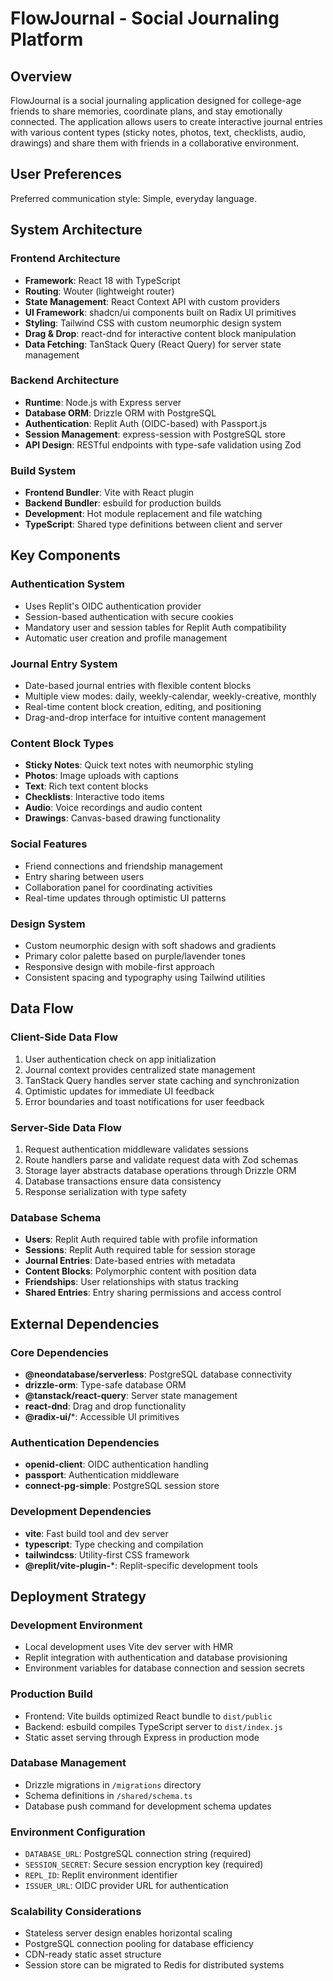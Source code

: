 # FlowJournal - Social Journaling Platform

## Overview

FlowJournal is a social journaling application designed for college-age friends to share memories, coordinate plans, and stay emotionally connected. The application allows users to create interactive journal entries with various content types (sticky notes, photos, text, checklists, audio, drawings) and share them with friends in a collaborative environment.

## User Preferences

Preferred communication style: Simple, everyday language.

## System Architecture

### Frontend Architecture
- **Framework**: React 18 with TypeScript
- **Routing**: Wouter (lightweight router)
- **State Management**: React Context API with custom providers
- **UI Framework**: shadcn/ui components built on Radix UI primitives
- **Styling**: Tailwind CSS with custom neumorphic design system
- **Drag & Drop**: react-dnd for interactive content block manipulation
- **Data Fetching**: TanStack Query (React Query) for server state management

### Backend Architecture
- **Runtime**: Node.js with Express server
- **Database ORM**: Drizzle ORM with PostgreSQL
- **Authentication**: Replit Auth (OIDC-based) with Passport.js
- **Session Management**: express-session with PostgreSQL store
- **API Design**: RESTful endpoints with type-safe validation using Zod

### Build System
- **Frontend Bundler**: Vite with React plugin
- **Backend Bundler**: esbuild for production builds
- **Development**: Hot module replacement and file watching
- **TypeScript**: Shared type definitions between client and server

## Key Components

### Authentication System
- Uses Replit's OIDC authentication provider
- Session-based authentication with secure cookies
- Mandatory user and session tables for Replit Auth compatibility
- Automatic user creation and profile management

### Journal Entry System
- Date-based journal entries with flexible content blocks
- Multiple view modes: daily, weekly-calendar, weekly-creative, monthly
- Real-time content block creation, editing, and positioning
- Drag-and-drop interface for intuitive content management

### Content Block Types
- **Sticky Notes**: Quick text notes with neumorphic styling
- **Photos**: Image uploads with captions
- **Text**: Rich text content blocks
- **Checklists**: Interactive todo items
- **Audio**: Voice recordings and audio content
- **Drawings**: Canvas-based drawing functionality

### Social Features
- Friend connections and friendship management
- Entry sharing between users
- Collaboration panel for coordinating activities
- Real-time updates through optimistic UI patterns

### Design System
- Custom neumorphic design with soft shadows and gradients
- Primary color palette based on purple/lavender tones
- Responsive design with mobile-first approach
- Consistent spacing and typography using Tailwind utilities

## Data Flow

### Client-Side Data Flow
1. User authentication check on app initialization
2. Journal context provides centralized state management
3. TanStack Query handles server state caching and synchronization
4. Optimistic updates for immediate UI feedback
5. Error boundaries and toast notifications for user feedback

### Server-Side Data Flow
1. Request authentication middleware validates sessions
2. Route handlers parse and validate request data with Zod schemas
3. Storage layer abstracts database operations through Drizzle ORM
4. Database transactions ensure data consistency
5. Response serialization with type safety

### Database Schema
- **Users**: Replit Auth required table with profile information
- **Sessions**: Replit Auth required table for session storage
- **Journal Entries**: Date-based entries with metadata
- **Content Blocks**: Polymorphic content with position data
- **Friendships**: User relationships with status tracking
- **Shared Entries**: Entry sharing permissions and access control

## External Dependencies

### Core Dependencies
- **@neondatabase/serverless**: PostgreSQL database connectivity
- **drizzle-orm**: Type-safe database ORM
- **@tanstack/react-query**: Server state management
- **react-dnd**: Drag and drop functionality
- **@radix-ui/***: Accessible UI primitives

### Authentication Dependencies
- **openid-client**: OIDC authentication handling
- **passport**: Authentication middleware
- **connect-pg-simple**: PostgreSQL session store

### Development Dependencies
- **vite**: Fast build tool and dev server
- **typescript**: Type checking and compilation
- **tailwindcss**: Utility-first CSS framework
- **@replit/vite-plugin-***: Replit-specific development tools

## Deployment Strategy

### Development Environment
- Local development uses Vite dev server with HMR
- Replit integration with authentication and database provisioning
- Environment variables for database connection and session secrets

### Production Build
- Frontend: Vite builds optimized React bundle to `dist/public`
- Backend: esbuild compiles TypeScript server to `dist/index.js`
- Static asset serving through Express in production mode

### Database Management
- Drizzle migrations in `/migrations` directory
- Schema definitions in `/shared/schema.ts`
- Database push command for development schema updates

### Environment Configuration
- `DATABASE_URL`: PostgreSQL connection string (required)
- `SESSION_SECRET`: Secure session encryption key (required)
- `REPL_ID`: Replit environment identifier
- `ISSUER_URL`: OIDC provider URL for authentication

### Scalability Considerations
- Stateless server design enables horizontal scaling
- PostgreSQL connection pooling for database efficiency
- CDN-ready static asset structure
- Session store can be migrated to Redis for distributed systems